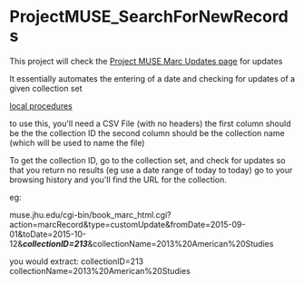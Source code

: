 # ProjectMUSE_SearchForNewRecords

This project will check the [Project MUSE Marc Updates page](http://muse.jhu.edu/cgi-bin/book_marc_html.cgi) for updates 

It essentially automates the entering of a date and checking for updates of a given collection set

[local procedures](https://sites.google.com/a/fau.edu/technical-services-process-documentation/procedures/cataloging/vendor-specific-procedures/project-muse-upcc-ebook-updates)

to use this, you'll need a CSV File (with no headers)
the first column should be the the collection ID
the second column should be the collection name (which will be used to name the file)

To get the collection ID, go to the collection set, and check for updates so that you return no results (eg use a date range of today to today)
go to your browsing history and you'll find the URL for the collection.

eg:

muse.jhu.edu/cgi-bin/book_marc_html.cgi?action=marcRecord&type=customUpdate&fromDate=2015-09-01&toDate=2015-10-12&**_collectionID=213_**&collectionName=2013%20American%20Studies

you would extract:
collectionID=213
collectionName=2013%20American%20Studies

